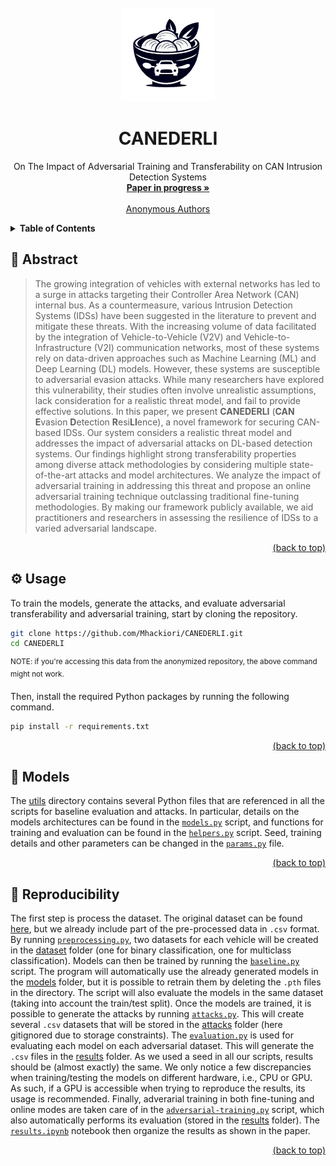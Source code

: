 <div id="top"></div>
<!-- PROJECT LOGO -->
<br />
<div align="center">
  <a href="https://github.com/Mhackiori/CANEDERLI">
    <img src="figures/logo.png" alt="Logo" width="150" height="150">
  </a>

  <h1 align="center">CANEDERLI</h1>

  <p align="center">
    On The Impact of Adversarial Training and Transferability on CAN Intrusion Detection Systems
    <br />
    <a href="https://github.com/Mhackiori/CANEDERLI"><strong>Paper in progress »</strong></a>
    <br />
    <br />
    <a href="">Anonymous Authors</a>
  </p>
</div>

<!-- TABLE OF CONTENTS -->
<details>
  <summary><strong>Table of Contents</strong></summary>
  <ol>
    <li>
      <a href="#abstract">Abstract</a>
    </li>
    <li>
      <a href="#usage">Usage</a>
    </li>
    <li>
      <a href="#models">Models</a>
    </li>
    <li>
      <a href="#reproducibility">Reproducibility</a>
    </li>
  </ol>
</details>

<div id="abstract"></div>

## 🧩 Abstract

>The growing integration of vehicles with external networks has led to a surge in attacks targeting their Controller Area Network (CAN) internal bus. As a countermeasure, various Intrusion Detection Systems (IDSs) have been suggested in the literature to prevent and mitigate these threats. With the increasing volume of data facilitated by the integration of Vehicle-to-Vehicle (V2V) and Vehicle-to-Infrastructure (V2I) communication networks, most of these systems rely on data-driven approaches such as Machine Learning (ML) and Deep Learning (DL) models. However, these systems are susceptible to adversarial evasion attacks. While many researchers have explored this vulnerability, their studies often involve unrealistic assumptions, lack consideration for a realistic threat model, and fail to provide effective solutions. In this paper, we present **CANEDERLI** (**CAN** **E**vasion **D**etection **R**esi**LI**ence), a novel framework for securing CAN-based IDSs. Our system considers a realistic threat model and addresses the impact of adversarial attacks on DL-based detection systems. Our findings highlight strong transferability properties among diverse attack methodologies by considering multiple state-of-the-art attacks and model architectures. We analyze the impact of adversarial training in addressing this threat and propose an online adversarial training technique outclassing traditional fine-tuning methodologies. By making our framework publicly available, we aid practitioners and researchers in assessing the resilience of IDSs to a varied adversarial landscape.

<p align="right"><a href="#top">(back to top)</a></p>
<div id="usage"></div>

## ⚙️ Usage

To train the models, generate the attacks, and evaluate adversarial transferability and adversarial training, start by cloning the repository.

```bash
git clone https://github.com/Mhackiori/CANEDERLI.git
cd CANEDERLI
```
<sup>NOTE: if you're accessing this data from the anonymized repository, the above command might not work.</sup>

Then, install the required Python packages by running the following command.

```bash
pip install -r requirements.txt
```

<p align="right"><a href="#top">(back to top)</a></p>
<div id="models"></div>

## 🤖 Models

The [utils](https://github.com/Mhackiori/CANEDERLI/tree/main/utils) directory contains several Python files that are referenced in all the scripts for baseline evaluation and attacks. In particular, details on the models architectures can be found in the [`models.py`](https://github.com/Mhackiori/CANEDERLI/blob/main/utils/models.py) script, and functions for training and evaluation can be found in the [`helpers.py`](https://github.com/Mhackiori/CANEDERLI/blob/main/utils/helpers.py) script. Seed, training details and other parameters can be changed in the [`params.py`](https://github.com/Mhackiori/CANEDERLI/blob/main/utils/params.py) file.

<p align="right"><a href="#top">(back to top)</a></p>
<div id="reproducibility"></div>

## 🔁 Reproducibility

The first step is process the dataset. The original dataset can be found [here](https://ocslab.hksecurity.net/Datasets/survival-ids), but we already include part of the pre-processed data in `.csv` format. By running [`preprocessing.py`](https://github.com/Mhackiori/CANEDERLI/blob/main/preprocessing.py), two datasets for each vehicle will be created in the [dataset](https://github.com/Mhackiori/CANEDERLI/tree/main/dataset) folder (one for binary classification, one for multiclass classification). Models can then be trained by running the [`baseline.py`](https://github.com/Mhackiori/CANEDERLI/blob/main/baseline.py) script. The program will automatically use the already generated models in the [models](https://github.com/Mhackiori/CANEDERLI/tree/main/models) folder, but it is possible to retrain them by deleting the `.pth` files in the directory. The script will also evaluate the models in the same dataset (taking into account the train/test split). Once the models are trained, it is possible to generate the attacks by running [`attacks.py`](https://github.com/Mhackiori/CANEDERLI/blob/main/attacks.py). This will create several `.csv` datasets that will be stored in the [attacks](https://github.com/Mhackiori/CANEDERLI/tree/main/attacks) folder (here gitignored due to storage constraints). The [`evaluation.py`](https://github.com/Mhackiori/CANEDERLI/blob/main/evaluation.py) is used for evaluating each model on each adversarial dataset. This will generate the `.csv` files in the [results](https://github.com/Mhackiori/CANEDERLI/tree/main/models) folder. As we used a seed in all our scripts, results should be (almost exactly) the same. We only notice a few discrepancies when training/testing the models on different hardware, i.e., CPU or GPU. As such, if a GPU is accessible when trying to reproduce the results, its usage is recommended. Finally, adverarial training in both fine-tuning and online modes are taken care of in the [`adversarial-training.py`](https://github.com/Mhackiori/CANEDERLI/blob/main/adversarial-training.py) script, which also automatically performs its evaluation (stored in the [results](https://github.com/Mhackiori/CANEDERLI/tree/main/models) folder). The [`results.ipynb`](https://github.com/Mhackiori/CANEDERLI/blob/main/results.ipynb) notebook then organize the results as shown in the paper.

<p align="right"><a href="#top">(back to top)</a></p>